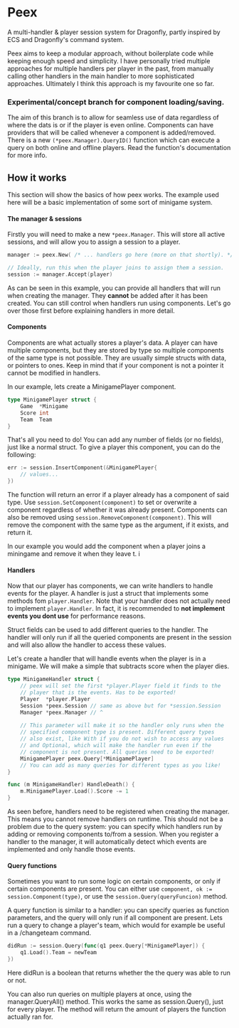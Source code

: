# Peex

A multi-handler & player session system for Dragonfly, partly inspired by ECS and Dragonfly's command system.

Peex aims to keep a modular approach, without boilerplate code while keeping enough speed and simplicity.
I have personally tried multiple approaches for multiple handlers per player in the past,
from manually calling other handlers in the main handler to more sophisticated approaches.
Ultimately I think this approach is my favourite one so far.

### Experimental/concept branch for component loading/saving.

The aim of this branch is to allow for seamless use of data regardless of where the dats is or if the player is even 
online. Components can have providers that will be called whenever a component is added/removed.
There is a new `(*peex.Manager).QueryID()` function which can execute a query on both online and offline players.
Read the function's documentation for more info.

## How it works
This section will show the basics of how peex works.
The example used here will be a basic implementation of some sort of minigame system.

#### The manager & sessions
Firstly you will need to make a new `*peex.Manager`.
This will store all active sessions, and will allow you to assign a session to a player.

```go
manager := peex.New( /* ... handlers go here (more on that shortly). */ )

// Ideally, run this when the player joins to assign them a session.
session := manager.Accept(player)
```
As can be seen in this example, you can provide all handlers that will run when creating the manager.
They **cannot** be added after it has been created.
You can still control when handlers run using components.
Let's go over those first before explaining handlers in more detail.

#### Components
Components are what actually stores a player's data.
A player can have multiple components, but they are stored by type so multiple components
of the same type is not possible.
They are usually simple structs with data, or pointers to ones.
Keep in mind that if your component is not a pointer it cannot be modified in handlers.

In our example, lets create a MinigamePlayer component.
```go
type MinigamePlayer struct {
    Game  *Minigame
    Score int
    Team  Team
}
```
That's all you need to do!
You can add any number of fields (or no fields), just like a normal struct.
To give a player this component, you can do the following:
```go
err := session.InsertComponent(&MinigamePlayer{
    // values...
})
```
The function will return an error if a player already has a component of said type.
Use `session.SetComponent(component)` to set or overwrite a component regardless of whether
it was already present.
Components can also be removed using `session.RemoveComponent(component)`.
This will remove the component with the same type as the argument, if it exists, and return it.

In our example you would add the component when a player joins a miningame and remove it when they leave t.
i
#### Handlers
Now that our player has components, we can write handlers to handle events for the player.
A handler is just a struct that implements some methods fom `player.Handler`.
Note that your handler does not actually need to implement `player.Handler`.
In fact, it is recommended to **not implement events you dont use** for performance reasons.

Struct fields can be used to add different queries to the handler.
The handler will only run if all the queried components are present in the session
and will also allow the handler to access these values.

Let's create a handler that will handle events when the player is in a minigame.
We will make a simple that subtracts score when the player dies.
```go
type MinigameHandler struct {
    // peex will set the first *player.Player field it finds to the 
    // player that is the events. Has to be exported!
    Player  *player.Player
    Session *peex.Session // same as above but for *session.Session
	Manager *peex.Manager // ^
    
    // This parameter will make it so the handler only runs when the
    // specified component type is present. Different query types
    // also exist, like With if you do not wish to access any values
    // and Optional, which will make the handler run even if the
    // component is not present. All queries need to be exported!
    MinigamePlayer peex.Query[*MinigamePlayer]
    // You can add as many queries for different types as you like!
}

func (m MinigameHandler) HandleDeath() {
    m.MinigamePlayer.Load().Score -= 1
}
```
As seen before, handlers need to be registered when creating the manager.
This means you cannot remove handlers on runtime.
This should not be a problem due to the query system:
you can specify which handlers run by adding or removing components to/from a session.
When you register a handler to the manager,
it will automatically detect which events are implemented and only handle those events.

#### Query functions
Sometimes you want to run some logic on certain components, or only if certain
components are present.
You can either use `component, ok := session.Component(type)`,
or use the `session.Query(queryFuncion)` method.

A query function is similar to a handler: you can specify queries as function parameters,
and the query will only run if all component are present.
Lets run a query to change a player's team, which would for example be useful in a /changeteam command.
```go
didRun := session.Query(func(q1 peex.Query[*MinigamePlayer]) {
    q1.Load().Team = newTeam
})
```
Here didRun is a boolean that returns whether the the query was able to run or not.

You can also run queries on multiple players at once, using the manager.QueryAll() method.
This works the same as session.Query(), just for every player.
The method will return the amount of players the function actually ran for.
